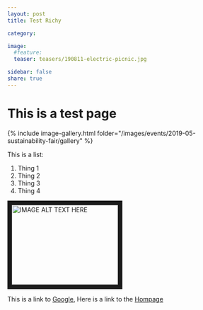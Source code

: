 ```yaml
---
layout: post
title: Test Richy

category: 

image:
  #feature: 
  teaser: teasers/190811-electric-picnic.jpg

sidebar: false
share: true
---
```


# This is a test page

{% include image-gallery.html folder="/images/events/2019-05-sustainability-fair/gallery" %}


This is a list:
1. Thing 1
2. Thing 2 
3. Thing 3
4. Thing 4

<a href="https://www.youtube.com/watch?v=9ci1j_kAWfY" target="_blank"><img src="https://www.youtube.com/watch?v=9ci1j_kAWfY/0.jpg" 
alt="IMAGE ALT TEXT HERE" width="240" height="180" border="10" /></a>


This is a link to [Google](https://www.google.com/), Here is a link to the [Hompage](/)






